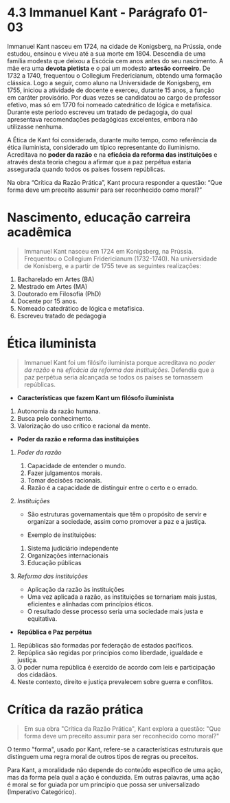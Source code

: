 # 4.3 Immanuel Kant - Parágrafo 01-03

Immanuel Kant nasceu em 1724, na cidade de Konigsberg, na Prússia, onde estudou, ensinou e viveu até a sua morte em 1804. Descendia de uma família modesta que deixou a Escócia cem anos antes do seu nascimento. A mãe era uma **devota pietista** e o pai um modesto **artesão correeiro**. De 1732 a 1740, frequentou o Collegium Fredericianum, obtendo uma formação clássica. Logo a seguir, como aluno na Universidade de Konigsberg, em 1755, iniciou a atividade de docente e exerceu, durante 15 anos, a função em caráter provisório. Por duas vezes se candidatou ao cargo de professor efetivo, mas só em 1770 foi nomeado catedrático de lógica e metafísica. Durante este período escreveu um tratado de pedagogia, do qual apresentava recomendações pedagógicas excelentes, embora não utilizasse nenhuma.

A Ética de Kant foi considerada, durante muito tempo, como referência da ética iluminista, considerado um típico representante do iluminismo. Acreditava no **poder da razão** e na **eficácia da reforma das instituições** e através desta teoria chegou a afirmar que a paz perpétua estaria assegurada quando todos os países fossem repúblicas.

Na obra “Crítica da Razão Prática”, Kant procura responder a questão: “Que forma deve um preceito assumir para ser reconhecido como moral?”

# Nascimento, educação carreira acadêmica

> Immanuel Kant nasceu em 1724 em Konigsberg, na Prússia. Frequentou o Collegium Fridericianum (1732-1740). Na universidade de Konisberg, e a partir de 1755 teve as seguintes realizações:

1. Bacharelado em Artes (BA)
2. Mestrado em Artes (MA)
3. Doutorado em Filosofia (PhD)
4. Docente por 15 anos.
5. Nomeado catedrático de lógica e metafísica.
6. Escreveu tratado de pedagogia

# Ética iluminista

> Immanuel Kant foi um filósifo iluminista porque acreditava no *poder da razão* e na *eficácia da reforma das instituições*. Defendia que a paz perpétua seria alcançada se todos os países se tornassem repúblicas.

- **Características que fazem Kant um filósofo iluminista**
  
1. Autonomia da razão humana.
2. Busca pelo conhecimento.
3. Valorização do uso crítico e racional da mente.
   
- **Poder da razão e reforma das instituições**
  
1. *Poder da razão*
   
    1. Capacidade de entender o mundo.
    2. Fazer julgamentos morais.
    3. Tomar decisões racionais.
    4. Razão é a capacidade de distinguir entre o certo e o errado.

2. *Instituições*
   
   - São estruturas governamentais que têm o propósito de servir e organizar a sociedade, assim como promover a paz e a justiça.
 
   - Exemplo de instituições:
 
    1. Sistema judiciário independente
    2. Organizações internacionais
    3. Educação públicas

3. *Reforma das instituições*

    - Aplicação da razão às instituições
    - Uma vez aplicada a razão, as instituições se tornariam mais justas, eficientes e alinhadas com princípios éticos.
    - O resultado desse processo seria uma sociedade mais justa e equitativa.

- **República e Paz perpétua**

1. Repúblicas são formadas por federação de estados pacíficos.
2. Repúplica são regidas por princípios como liberdade, igualdade e justiça.
3. O poder numa república é exercido de acordo com leis e participação dos cidadãos.
4. Neste contexto, direito e justiça prevalecem sobre guerra e conflitos.

# Crítica da razão prática

> Em sua obra "Crítica da Razão Prática", Kant explora a questão: "Que forma deve um preceito assumir para ser reconhecido como moral?"

O termo "forma", usado por Kant, refere-se a características estruturais que distinguem uma regra moral de outros tipos de regras ou preceitos.

Para Kant, a moralidade não depende do conteúdo específico de uma ação, mas da forma pela qual a ação é conduzida. Em outras palavras, uma ação é moral se for guiada por um princípio que possa ser universalizado (Imperativo Categórico).
